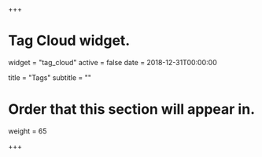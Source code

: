 +++
# Tag Cloud widget.
widget = "tag_cloud"
active = false
date = 2018-12-31T00:00:00

title = "Tags"
subtitle = ""

# Order that this section will appear in.
weight = 65

+++
